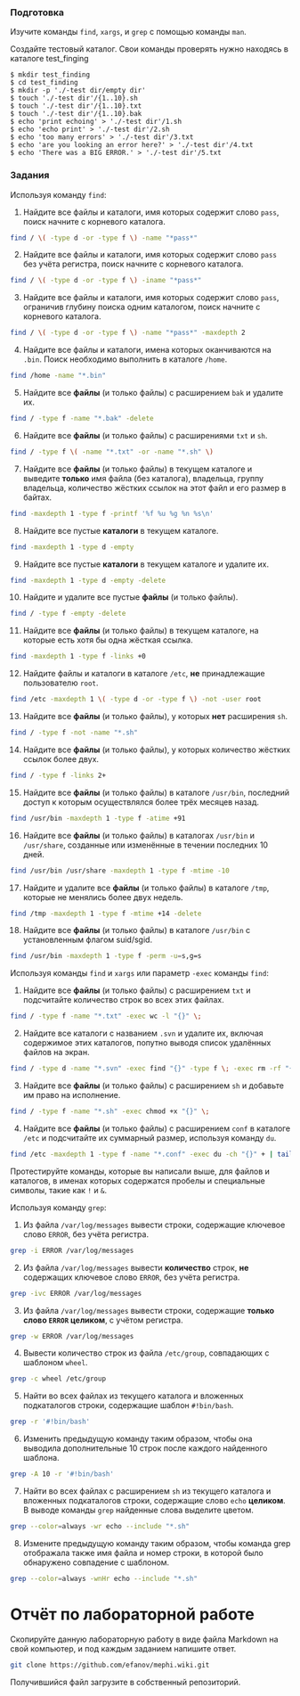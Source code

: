 ### Подготовка

Изучите команды `find`, `xargs`, и `grep` с помощью команды `man`.

Создайте тестовый каталог. Свои команды проверять нужно находясь в каталоге test_finging
```
$ mkdir test_finding
$ cd test_finding
$ mkdir -p './-test dir/empty dir'
$ touch './-test dir'/{1..10}.sh
$ touch './-test dir'/{1..10}.txt
$ touch './-test dir'/{1..10}.bak
$ echo 'print echoing' > './-test dir'/1.sh
$ echo 'echo print' > './-test dir'/2.sh
$ echo 'too many errors' > './-test dir'/3.txt
$ echo 'are you looking an error here?' > './-test dir'/4.txt
$ echo 'There was a BIG ERROR.' > './-test dir'/5.txt
```

### Задания

Используя команду `find`:

1. Найдите все файлы и каталоги, имя которых содержит слово `pass`, поиск начните с корневого каталога.
```sh
find / \( -type d -or -type f \) -name "*pass*"
```
2. Найдите все файлы и каталоги, имя которых содержит слово `pass` без учёта регистра, поиск начните с корневого каталога.
```sh
find / \( -type d -or -type f \) -iname "*pass*"
```
3. Найдите все файлы и каталоги, имя которых содержит слово `pass`, ограничив глубину поиска одним каталогом, поиск начните с корневого каталога.
```sh
find / \( -type d -or -type f \) -name "*pass*" -maxdepth 2
```
4. Найдите все файлы и каталоги, имена которых оканчиваются на `.bin`. Поиск необходимо выполнить в каталоге `/home`.
```sh
find /home -name "*.bin"
```
5. Найдите все **файлы** (и только файлы) с расширением `bak` и удалите их.
```sh
find / -type f -name "*.bak" -delete
```
6. Найдите все **файлы** (и только файлы) с расширениями `txt` и `sh`.
```sh
find / -type f \( -name "*.txt" -or -name "*.sh" \)
```
7. Найдите все **файлы** (и только файлы) в текущем каталоге и выведите **только** имя файла (без каталога), владельца, группу владельца, количество жёстких ссылок на этот файл и его размер в байтах.
```sh
find -maxdepth 1 -type f -printf '%f %u %g %n %s\n'
```
8. Найдите все пустые **каталоги** в текущем каталоге.
```sh
find -maxdepth 1 -type d -empty
```
9. Найдите все пустые **каталоги** в текущем каталоге и удалите их.
```sh
find -maxdepth 1 -type d -empty -delete
```
10. Найдите и удалите все пустые **файлы** (и только файлы).
```sh
find / -type f -empty -delete
```
11. Найдите все **файлы** (и только файлы) в текущем каталоге, на которые есть хотя бы одна жёсткая ссылка.
```sh
find -maxdepth 1 -type f -links +0
```
12. Найдите файлы и каталоги в каталоге `/etc`, **не** принадлежащие пользователю `root`.
```sh
find /etc -maxdepth 1 \( -type d -or -type f \) -not -user root
```
13. Найдите все **файлы** (и только файлы), у которых **нет** расширения `sh`.
```sh
find / -type f -not -name "*.sh"
```
14. Найдите все **файлы** (и только файлы), у которых количество жёстких ссылок более двух.
```sh
find / -type f -links 2+
```
15. Найдите все **файлы** (и только файлы) в каталоге `/usr/bin`, последний доступ к которым осуществлялся более трёх месяцев назад.
```sh
find /usr/bin -maxdepth 1 -type f -atime +91
```
16. Найдите все **файлы** (и только файлы) в каталогах `/usr/bin` и `/usr/share`, созданные или изменённые в течении последних 10 дней.
```sh
find /usr/bin /usr/share -maxdepth 1 -type f -mtime -10
```
17. Найдите и удалите все **файлы** (и только файлы) в каталоге `/tmp`, которые не менялись более двух недель.
```sh
find /tmp -maxdepth 1 -type f -mtime +14 -delete
```
18. Найдите все **файлы** (и только файлы) в каталоге `/usr/bin` с установленным флагом suid/sgid.
```sh
find /usr/bin -maxdepth 1 -type f -perm -u=s,g=s
```

Используя команды `find` и `xargs` или параметр `-exec` команды `find`:

1. Найдите все **файлы** (и только файлы) с расширением `txt` и подсчитайте количество строк во всех этих файлах.
```sh
find / -type f -name "*.txt" -exec wc -l "{}" \;
```
2. Найдите все каталоги с названием `.svn` и удалите их, включая содержимое этих каталогов, попутно выводя список удалённых файлов на экран.
```sh
find / -type d -name "*.svn" -exec find "{}" -type f \; -exec rm -rf "{}" \; -prune
```
3. Найдите все **файлы** (и только файлы) с расширением `sh` и добавьте им право на исполнение.
```sh
find / -type f -name "*.sh" -exec chmod +x "{}" \;
```
4. Найдите все **файлы** (и только файлы) с расширением `conf` в каталоге `/etc` и подсчитайте их суммарный размер, используя команду `du`.
```sh
find /etc -maxdepth 1 -type f -name "*.conf" -exec du -ch "{}" + | tail -n 1
```

Протестируйте команды, которые вы написали выше, для файлов и каталогов, в именах которых содержатся пробелы и специальные символы, такие как `!` и `&`.


Используя команду `grep`:

1. Из файла `/var/log/messages` вывести строки, содержащие ключевое слово `ERROR`, без учёта регистра.
```sh
grep -i ERROR /var/log/messages
```
2. Из файла `/var/log/messages` вывести **количество** строк, **не** содержащих ключевое слово `ERROR`, без учёта регистра.
```sh
grep -ivc ERROR /var/log/messages
```
3. Из файла `/var/log/messages` вывести строки, содержащие **только слово `ERROR` целиком**, с учётом регистра.
```sh
grep -w ERROR /var/log/messages
```
4. Вывести количество строк из файла `/etc/group`, совпадающих с шаблоном `wheel`.
```sh
grep -c wheel /etc/group
```
5. Найти во всех файлах из текущего каталога и вложенных подкаталогов строки, содержащие шаблон `#!bin/bash`.
```sh
grep -r '#!bin/bash'
```
6. Изменить предыдущую команду таким образом, чтобы она выводила дополнительные 10 строк после каждого найденного шаблона.
```sh
grep -A 10 -r '#!bin/bash'
```
7. Найти во всех файлах с расширением `sh` из текущего каталога и вложенных подкаталогов строки, содержащие слово `echo` **целиком**. В выводе команды `grep` найденные слова выделите цветом.
```sh
grep --color=always -wr echo --include "*.sh" 
```
8. Измените предыдущую команду таким образом, чтобы команда grep отображала также имя файла и номер строки, в которой было обнаружено совпадение с шаблоном.
```sh
grep --color=always -wnHr echo --include "*.sh" 
```

# Отчёт по лабораторной работе

Скопируйте данную лабораторную работу в виде файла Markdown на свой компьютер, и под каждым заданием напишите ответ.

```sh
git clone https://github.com/efanov/mephi.wiki.git
```

Получившийся файл загрузите в собственный репозиторий.
